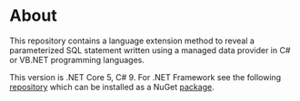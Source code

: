﻿# About

This repository contains a language extension method to reveal a parameterized SQL statement written using a managed data provider in C# or VB.NET programming languages.

This version is .NET Core 5, C# 9. For .NET Framework see the following [repository](https://github.com/karenpayneoregon/DataProviderCommandHelpers) which can be installed as a NuGet [package](https://www.nuget.org/packages/DataProviderCommandHelpers/).